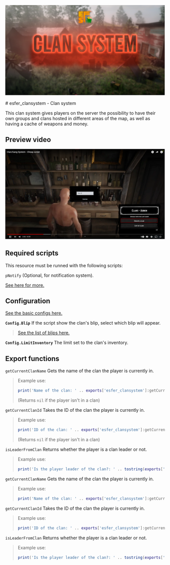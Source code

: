 ![Thumbnail](https://raw.githubusercontent.com/esFerDev/shop/main/docs/public/resources/esfer_clansystem.png)

<Badge type="warning" text="Only VORP" />
# esfer_clansystem - Clan system

This clan system gives players on the server the possibility to have their own groups and clans hosted in different areas of the map, as well as having a cache of weapons and money.

## Preview video

[![Preview video](https://raw.githubusercontent.com/esFerDev/shop/main/docs/public/resources/esfer_clansystem/watch_video.png)](https://www.youtube.com/watch?v=VD0jd1m9IiQ)

## Required scripts

This resource must be runned with the following scripts:

`pNotify` (Optional, for notification system).

[See here for more.](./Requirements-for-my-scripts.md)

## Configuration

[See the basic configs here.](./Introduction.md#config-lua)

**`Config.Blip`** If the script show the clan's blip, select which blip will appear.
> [See the list of blips here.](https://github.com/femga/rdr3_discoveries/tree/master/useful_info_from_rpfs/textures/blips)

**`Config.LimitInventory`** The limit set to the clan's inventory.

## Export functions

<Badge type="warning" text="Client Side" />

`getCurrentClanName` Gets the name of the clan the player is currently in.
> Example use:
> ```lua
> print('Name of the clan: ' .. exports['esfer_clansystem']:getCurrentClanName())
> ```
> (Returns `nil` if the player isn't in a clan)

`getCurrentClanId` Takes the ID of the clan the player is currently in.
> Example use:
> ```lua
> print('ID of the clan: ' .. exports['esfer_clansystem']:getCurrentClanId())
> ```
> (Returns `nil` if the player isn't in a clan)

`isLeaderFromClan` Returns whether the player is a clan leader or not.
> Example use:
> ```lua
> print('Is the player leader of the clan?: ' .. tostring(exports['esfer_clansystem']:isLeaderFromClan()))
> ```

<Badge type="warning" text="Server Side" />

`getCurrentClanName` Gets the name of the clan the player is currently in.
> Example use:
> ```lua
> print('Name of the clan: ' .. exports['esfer_clansystem']:getCurrentClanName(source))
> ```

`getCurrentClanId` Takes the ID of the clan the player is currently in.
> Example use:
> ```lua
> print('ID of the clan: ' .. exports['esfer_clansystem']:getCurrentClanId(source))
> ```

`isLeaderFromClan` Returns whether the player is a clan leader or not.
> Example use:
> ```lua
> print('Is the player leader of the clan?: ' .. tostring(exports['esfer_clansystem']:isLeaderFromClan(source)))
> ```
